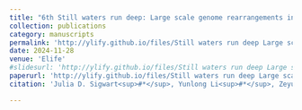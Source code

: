 ```yaml
---
title: "6th Still waters run deep: Large scale genome rearrangements in the evolution of morphologically conservative Polyplacophora"
collection: publications
category: manuscripts
permalink: 'http://ylify.github.io/files/Still waters run deep Large scale genome rearrangements in the evolution of morphologically conservative Polyplacophora.pdf'
date: 2024-11-28
venue: 'Elife'
#slidesurl: 'http://ylify.github.io/files/Still waters run deep Large scale genome rearrangements in the evolution of morphologically conservative Polyplacophora.pdf'
paperurl: 'http://ylify.github.io/files/Still waters run deep Large scale genome rearrangements in the evolution of morphologically conservative Polyplacophora.pdf'
citation: 'Julia D. Sigwart<sup>#*</sup>, Yunlong Li<sup>#*</sup>, Zeyuan Chen, Katarzyna Vončina, Jin Sun<sup>*</sup>. (2024). &quot;Still waters run deep: Large scale genome rearrangements in the evolution of morphologically conservative Polyplacophora&quot; <i>Elife</i>. 13:RP102542. doi: 10.7554/eLife.102542.1'

---
```

